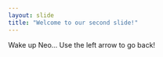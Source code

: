 ```yaml
---
layout: slide
title: "Welcome to our second slide!"
---
```

Wake up Neo...
Use the left arrow to go back!
